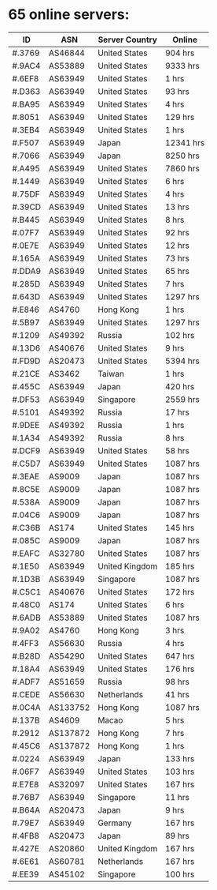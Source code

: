 # 65 online servers:

| ID | ASN | Server Country | Online |
| ------ | ------ | ------ | ------ |
| #.3769 | AS46844 | United States | 904 hrs |
| #.9AC4 | AS53889 | United States | 9333 hrs |
| #.6EF8 | AS63949 | United States | 1 hrs |
| #.D363 | AS63949 | United States | 93 hrs |
| #.BA95 | AS63949 | United States | 4 hrs |
| #.8051 | AS63949 | United States | 129 hrs |
| #.3EB4 | AS63949 | United States | 1 hrs |
| #.F507 | AS63949 | Japan | 12341 hrs |
| #.7066 | AS63949 | Japan | 8250 hrs |
| #.A495 | AS63949 | United States | 7860 hrs |
| #.1449 | AS63949 | United States | 6 hrs |
| #.75DF | AS63949 | United States | 4 hrs |
| #.39CD | AS63949 | United States | 13 hrs |
| #.B445 | AS63949 | United States | 8 hrs |
| #.07F7 | AS63949 | United States | 92 hrs |
| #.0E7E | AS63949 | United States | 12 hrs |
| #.165A | AS63949 | United States | 73 hrs |
| #.DDA9 | AS63949 | United States | 65 hrs |
| #.285D | AS63949 | United States | 7 hrs |
| #.643D | AS63949 | United States | 1297 hrs |
| #.E846 | AS4760 | Hong Kong | 1 hrs |
| #.5B97 | AS63949 | United States | 1297 hrs |
| #.1209 | AS49392 | Russia | 102 hrs |
| #.13D6 | AS40676 | United States | 9 hrs |
| #.FD9D | AS20473 | United States | 5394 hrs |
| #.21CE | AS3462 | Taiwan | 1 hrs |
| #.455C | AS63949 | Japan | 420 hrs |
| #.DF53 | AS63949 | Singapore | 2559 hrs |
| #.5101 | AS49392 | Russia | 17 hrs |
| #.9DEE | AS49392 | Russia | 1 hrs |
| #.1A34 | AS49392 | Russia | 8 hrs |
| #.DCF9 | AS63949 | United States | 58 hrs |
| #.C5D7 | AS63949 | United States | 1087 hrs |
| #.3EAE | AS9009 | Japan | 1087 hrs |
| #.8C5E | AS9009 | Japan | 1087 hrs |
| #.538A | AS9009 | Japan | 1087 hrs |
| #.04C6 | AS9009 | Japan | 1087 hrs |
| #.C36B | AS174 | United States | 145 hrs |
| #.085C | AS9009 | Japan | 1087 hrs |
| #.EAFC | AS32780 | United States | 1087 hrs |
| #.1E50 | AS63949 | United Kingdom | 185 hrs |
| #.1D3B | AS63949 | Singapore | 1087 hrs |
| #.C5C1 | AS40676 | United States | 172 hrs |
| #.48C0 | AS174 | United States | 6 hrs |
| #.6ADB | AS53889 | United States | 1087 hrs |
| #.9A02 | AS4760 | Hong Kong | 3 hrs |
| #.4FF3 | AS56630 | Russia | 4 hrs |
| #.B28D | AS54290 | United States | 647 hrs |
| #.18A4 | AS63949 | United States | 176 hrs |
| #.ADF7 | AS51659 | Russia | 98 hrs |
| #.CEDE | AS56630 | Netherlands | 41 hrs |
| #.0C4A | AS133752 | Hong Kong | 1087 hrs |
| #.137B | AS4609 | Macao | 5 hrs |
| #.2912 | AS137872 | Hong Kong | 7 hrs |
| #.45C6 | AS137872 | Hong Kong | 1 hrs |
| #.0224 | AS63949 | Japan | 133 hrs |
| #.06F7 | AS63949 | United States | 103 hrs |
| #.E7E8 | AS32097 | United States | 167 hrs |
| #.76B7 | AS63949 | Singapore | 11 hrs |
| #.B64A | AS20473 | Japan | 9 hrs |
| #.79E7 | AS63949 | Germany | 167 hrs |
| #.4FB8 | AS20473 | Japan | 89 hrs |
| #.427E | AS20860 | United Kingdom | 167 hrs |
| #.6E61 | AS60781 | Netherlands | 167 hrs |
| #.EE39 | AS45102 | Singapore | 100 hrs |

